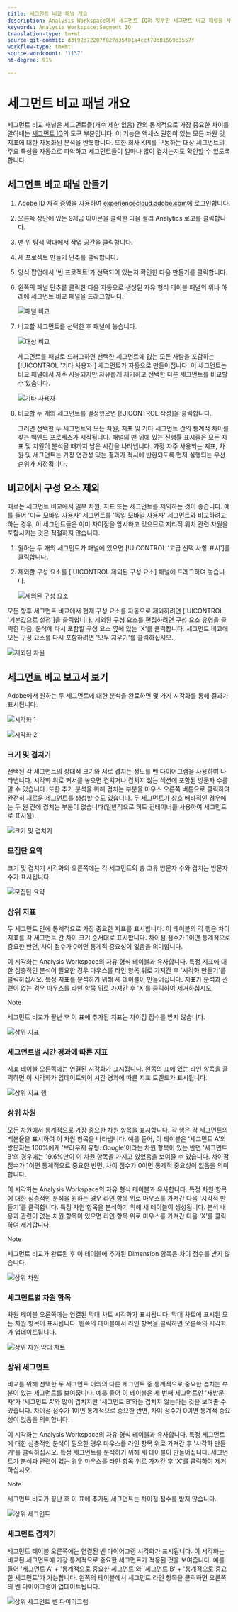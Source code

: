 ```yaml
---
title: 세그먼트 비교 패널 개요
description: Analysis Workspace에서 세그먼트 IQ의 일부인 세그먼트 비교 패널을 사용하는 방법을 알아봅니다.
keywords: Analysis Workspace;Segment IQ
translation-type: tm+mt
source-git-commit: d3f92d72207f027d35f81a4ccf70d01569c3557f
workflow-type: tm+mt
source-wordcount: '1137'
ht-degree: 91%

---
```



# 세그먼트 비교 패널 개요

세그먼트 비교 패널은 세그먼트들(개수 제한 없음) 간의 통계적으로 가장 중요한 차이를 알아내는 [세그먼트 IQ](../../segment-iq.md)의 도구 부분입니다. 이 기능은 액세스 권한이 있는 모든 차원 및 지표에 대한 자동화된 분석을 반복합니다. 또한 회사 KPI를 구동하는 대상 세그먼트의 주요 특성을 자동으로 파악하고 세그먼트들이 얼마나 많이 겹치는지도 확인할 수 있도록 합니다.

## 세그먼트 비교 패널 만들기

1. Adobe ID 자격 증명을 사용하여 [experiencecloud.adobe.com](https://experiencecloud.adobe.com)에 로그인합니다.
1. 오른쪽 상단에 있는 9제곱 아이콘을 클릭한 다음 컬러 Analytics 로고를 클릭합니다.
1. 맨 위 탐색 막대에서 작업 공간을 클릭합니다.
1. 새 프로젝트 만들기 단추를 클릭합니다.
1. 양식 팝업에서 &#39;빈 프로젝트&#39;가 선택되어 있는지 확인한 다음 만들기를 클릭합니다.
1. 왼쪽의 패널 단추를 클릭한 다음 자동으로 생성된 자유 형식 테이블 패널의 위나 아래에 세그먼트 비교 패널을 드래그합니다.

   ![패널 비교](assets/seg-compare-panel.png)

1. 비교할 세그먼트를 선택한 후 패널에 놓습니다.

   ![대상 비교](assets/compare-audiences.png)

   세그먼트를 패널로 드래그하면 선택한 세그먼트에 없는 모든 사람을 포함하는 [!UICONTROL &#39;기타 사용자&#39;] 세그먼트가 자동으로 만들어집니다. 이 세그먼트는 비교 패널에서 자주 사용되지만 자유롭게 제거하고 선택한 다른 세그먼트를 비교할 수 있습니다.

   ![기타 사용자](assets/everyone-else.png)

1. 비교할 두 개의 세그먼트를 결정했으면 [!UICONTROL 작성]을 클릭합니다.

   그러면 선택한 두 세그먼트와 모든 차원, 지표 및 기타 세그먼트 간의 통계적 차이를 찾는 백엔드 프로세스가 시작됩니다. 패널의 맨 위에 있는 진행률 표시줄은 모든 지표 및 차원이 분석될 때까지 남은 시간을 나타냅니다. 가장 자주 사용되는 지표, 차원 및 세그먼트는 가장 연관성 있는 결과가 적시에 반환되도록 먼저 실행되는 우선순위가 지정됩니다.

## 비교에서 구성 요소 제외

때로는 세그먼트 비교에서 일부 차원, 지표 또는 세그먼트를 제외하는 것이 좋습니다. 예를 들어 &#39;미국 모바일 사용자&#39; 세그먼트를 &#39;독일 모바일 사용자&#39; 세그먼트와 비교하려고 하는 경우, 이 세그먼트들은 이미 차이점을 암시하고 있으므로 지리적 위치 관련 차원을 포함시키는 것은 적절하지 않습니다.

1. 원하는 두 개의 세그먼트가 패널에 있으면 [!UICONTROL &#39;고급 선택 사항 표시&#39;]를 클릭합니다.
1. 제외할 구성 요소를 [!UICONTROL 제외된 구성 요소] 패널에 드래그하여 놓습니다.

   ![제외된 구성 요소](assets/excluded-components.png)

모든 향후 세그먼트 비교에서 현재 구성 요소를 자동으로 제외하려면 [!UICONTROL &#39;기본값으로 설정&#39;]을 클릭합니다. 제외된 구성 요소를 편집하려면 구성 요소 유형을 클릭한 다음, 분석에 다시 포함할 구성 요소 옆에 있는 &#39;X&#39;를 클릭합니다. 세그먼트 비교에 모든 구성 요소를 다시 포함하려면 &#39;모두 지우기&#39;를 클릭하십시오.

![제외된 차원](assets/excluded-dimensions.png)

## 세그먼트 비교 보고서 보기

Adobe에서 원하는 두 세그먼트에 대한 분석을 완료하면 몇 가지 시각화를 통해 결과가 표시됩니다.

![시각화 1](assets/new-viz.png)

![시각화 2](assets/new-viz2.png)

### 크기 및 겹치기

선택된 각 세그먼트의 상대적 크기와 서로 겹치는 정도를 벤 다이어그램을 사용하여 나타냅니다. 시각화 위로 커서를 놓으면 겹치거나 겹치지 않는 섹션에 포함된 방문자 수를 알 수 있습니다. 또한 추가 분석을 위해 겹치는 부분을 마우스 오른쪽 버튼으로 클릭하여 완전히 새로운 세그먼트를 생성할 수도 있습니다. 두 세그먼트가 상호 배타적인 경우에는 두 원 간에 겹치는 부분이 없습니다(일반적으로 히트 컨테이너를 사용하여 세그먼트로 표시됨).

![크기 및 겹치기](assets/size-overlap.png)

### 모집단 요약

크기 및 겹치기 시각화의 오른쪽에는 각 세그먼트의 총 고유 방문자 수와 겹치는 방문자 수가 표시됩니다.

![모집단 요약](assets/population_summaries.png)

### 상위 지표

두 세그먼트 간에 통계적으로 가장 중요한 지표를 표시합니다. 이 테이블의 각 행은 차이 지표를 각 세그먼트 간 차이 크기 순서대로 표시합니다. 차이점 점수가 1이면 통계적으로 중요한 반면, 차이 점수가 0이면 통계적 중요성이 없음을 의미합니다.

이 시각화는 Analysis Workspace의 자유 형식 테이블과 유사합니다. 특정 지표에 대한 심층적인 분석이 필요한 경우 마우스를 라인 항목 위로 가져간 후 &#39;시각화 만들기&#39;를 클릭하십시오. 특정 지표를 분석하기 위해 새 테이블이 만들어집니다. 지표가 분석과 관련이 없는 경우 마우스를 라인 항목 위로 가져간 후 &#39;X&#39;를 클릭하여 제거하십시오.

>[!NOTE]
>
>세그먼트 비교가 끝난 후 이 표에 추가된 지표는 차이점 점수를 받지 않습니다.

![상위 지표](assets/top-metrics.png)

### 세그먼트별 시간 경과에 따른 지표

지표 테이블 오른쪽에는 연결된 시각화가 표시됩니다. 왼쪽의 표에 있는 라인 항목을 클릭하면 이 시각화가 업데이트되어 시간 경과에 따른 지표 트렌드가 표시됩니다.

![상위 지표 행](assets/linked-viz.png)

### 상위 차원

모든 차원에서 통계적으로 가장 중요한 차원 항목을 표시합니다. 각 행은 각 세그먼트의 백분율을 표시하여 이 차원 항목을 나타냅니다. 예를 들어, 이 테이블은 &#39;세그먼트 A&#39;의 방문자는 100%에게 &#39;브라우저 유형: Google&#39;이라는 차원 항목이 있는 반면 &#39;세그먼트 B&#39;의 경우에는 19.6%만이 이 차원 항목을 가지고 있었음을 보여줄 수 있습니다. 차이점 점수가 1이면 통계적으로 중요한 반면, 차이 점수가 0이면 통계적 중요성이 없음을 의미합니다.

이 시각화는 Analysis Workspace의 자유 형식 테이블과 유사합니다. 특정 차원 항목에 대한 심층적인 분석을 원하는 경우 라인 항목 위로 마우스를 가져간 다음 &#39;시각적 만들기&#39;를 클릭합니다. 특정 차원 항목을 분석하기 위해 새 테이블이 생성됩니다. 분석 내용과 관련이 없는 차원 항목이 있으면 라인 항목 위로 마우스를 가져간 다음 &#39;X&#39;를 클릭하여 제거합니다.

>[!NOTE]
>
>세그먼트 비교가 완료된 후 이 테이블에 추가된 Dimension 항목은 차이 점수를 받지 않습니다.

![상위 차원](assets/top-dimension-item1.png)

### 세그먼트별 차원 항목

차원 테이블 오른쪽에는 연결된 막대 차트 시각화가 표시됩니다. 막대 차트에 표시된 모든 차원 항목이 표시됩니다. 왼쪽의 테이블에서 라인 항목을 클릭하면 오른쪽의 시각화가 업데이트됩니다.

![상위 차원 막대 차트](assets/top-dimension-item.png)

### 상위 세그먼트

비교를 위해 선택한 두 세그먼트 이외의 다른 세그먼트 중 통계적으로 중요한 겹치는 부분이 있는 세그먼트를 보여줍니다. 예를 들어 이 테이블은 세 번째 세그먼트인 &#39;재방문자&#39;가 &#39;세그먼트 A&#39;와 많이 겹치지만 &#39;세그먼트 B&#39;와는 겹치지 않는다는 것을 보여줄 수 있습니다. 차이점 점수가 1이면 통계적으로 중요한 반면, 차이 점수가 0이면 통계적 중요성이 없음을 의미합니다.

이 시각화는 Analysis Workspace의 자유 형식 테이블과 유사합니다. 특정 세그먼트에 대한 심층적인 분석이 필요한 경우 마우스를 라인 항목 위로 가져간 후 &#39;시각화 만들기&#39;를 클릭하십시오. 특정 세그먼트를 분석하기 위해 새 테이블이 만들어집니다. 세그먼트가 분석과 관련이 없는 경우 마우스를 라인 항목 위로 가져간 후 &#39;X&#39;를 클릭하여 제거하십시오.

>[!NOTE]
>
>세그먼트 비교가 끝난 후 이 표에 추가된 세그먼트는 차이점 점수를 받지 않습니다.

![상위 세그먼트](assets/top-segments.png)

### 세그먼트 겹치기

세그먼트 테이블 오른쪽에는 연결된 벤 다이어그램 시각화가 표시됩니다. 이 시각화는 비교된 세그먼트에 가장 통계적으로 중요한 세그먼트가 적용된 것을 보여줍니다. 예를 들어 &#39;세그먼트 A&#39; + &#39;통계적으로 중요한 세그먼트&#39;와 &#39;세그먼트 B&#39; + &#39;통계적으로 중요한 세그먼트&#39;가 가능합니다. 왼쪽의 테이블에서 세그먼트 라인 항목을 클릭하면 오른쪽의 벤 다이어그램이 업데이트됩니다.

![상위 세그먼트 벤 다이어그램](assets/segment-overlap.png)
